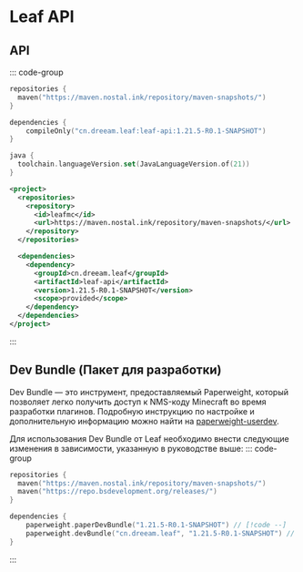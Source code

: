 # Leaf API

## API
::: code-group
```kotlin [build.gradle.kts]
repositories {
  maven("https://maven.nostal.ink/repository/maven-snapshots/")
}

dependencies {
    compileOnly("cn.dreeam.leaf:leaf-api:1.21.5-R0.1-SNAPSHOT")
}

java {
  toolchain.languageVersion.set(JavaLanguageVersion.of(21))
}
```

```xml [pom.xml]
<project>
  <repositories>
    <repository>
      <id>leafmc</id>
      <url>https://maven.nostal.ink/repository/maven-snapshots/</url>
    </repository>
  </repositories>

  <dependencies>
    <dependency>
      <groupId>cn.dreeam.leaf</groupId>
      <artifactId>leaf-api</artifactId>
      <version>1.21.5-R0.1-SNAPSHOT</version>
      <scope>provided</scope>
    </dependency>
  </dependencies>
</project>
```
:::

## Dev Bundle (Пакет для разработки)
Dev Bundle — это инструмент, предоставляемый Paperweight, который позволяет легко получить доступ к NMS-коду Minecraft во время разработки плагинов.
Подробную инструкцию по настройке и дополнительную информацию можно найти на [paperweight-userdev](https://docs.papermc.io/paper/dev/userdev/).

Для использования Dev Bundle от Leaf необходимо внести следующие изменения в зависимости, указанную в руководстве выше:
::: code-group
```kotlin [build.gradle.kts]
repositories {
  maven("https://maven.nostal.ink/repository/maven-snapshots/")
  maven("https://repo.bsdevelopment.org/releases/")
}

dependencies {
    paperweight.paperDevBundle("1.21.5-R0.1-SNAPSHOT") // [!code --]
    paperweight.devBundle("cn.dreeam.leaf", "1.21.5-R0.1-SNAPSHOT") // [!code ++]
}
```
:::
